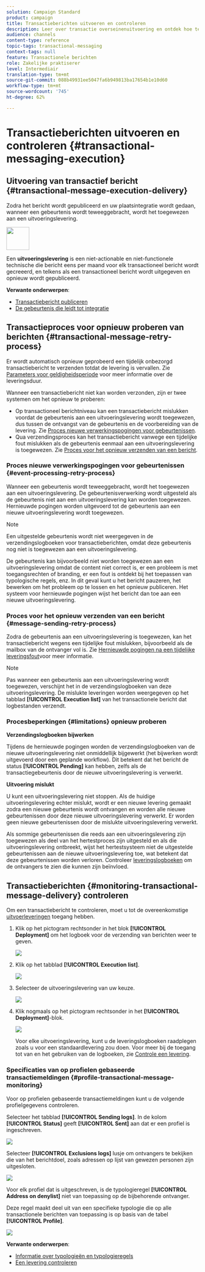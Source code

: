 ```yaml
---
solution: Campaign Standard
product: campaign
title: Transactieberichten uitvoeren en controleren
description: Leer over transactie overseinenuitvoering en ontdek hoe te om transactionele berichten te controleren.
audience: channels
content-type: reference
topic-tags: transactional-messaging
context-tags: null
feature: Transactionele berichten
role: Zakelijke praktiserer
level: Intermediair
translation-type: tm+mt
source-git-commit: 088b49931ee5047fa6b949813ba17654b1e10d60
workflow-type: tm+mt
source-wordcount: '745'
ht-degree: 62%

---
```



# Transactieberichten uitvoeren en controleren {#transactional-messaging-execution}

## Uitvoering van transactief bericht {#transactional-message-execution-delivery}

Zodra het bericht wordt gepubliceerd en uw plaatsintegratie wordt gedaan, wanneer een gebeurtenis wordt teweeggebracht, wordt het toegewezen aan een uitvoeringslevering.

<img src="assets/do-not-localize/icon_concepts.svg" width="60px">

Een **uitvoeringslevering** is een niet-actionable en niet-functionele technische die bericht eens per maand voor elk transactioneel bericht wordt gecreeerd, en telkens als een transactioneel bericht wordt uitgegeven en opnieuw wordt gepubliceerd.

**Verwante onderwerpen**:
* [Transactiebericht publiceren](../../channels/using/publishing-transactional-message.md#publishing-a-transactional-message)
* [De gebeurtenis die leidt tot integratie](../../channels/using/getting-started-with-transactional-msg.md#integrate-event-trigger)

## Transactieproces voor opnieuw proberen van berichten {#transactional-message-retry-process}

Er wordt automatisch opnieuw geprobeerd een tijdelijk onbezorgd transactiebericht te verzenden totdat de levering is vervallen. Zie [Parameters voor geldigheidsperiode](../../administration/using/configuring-email-channel.md#validity-period-parameters) voor meer informatie over de leveringsduur.

Wanneer een transactiebericht niet kan worden verzonden, zijn er twee systemen om het opnieuw te proberen:

* Op transactioneel berichtniveau kan een transactiebericht mislukken voordat de gebeurtenis aan een uitvoeringslevering wordt toegewezen, dus tussen de ontvangst van de gebeurtenis en de voorbereiding van de levering. Zie [Proces nieuwe verwerkingspogingen voor gebeurtenissen](#event-processing-retry-process).
* Qua verzendingsproces kan het transactiebericht vanwege een tijdelijke fout mislukken als de gebeurtenis eenmaal aan een uitvoeringslevering is toegewezen. Zie [Proces voor het opnieuw verzenden van een bericht](#message-sending-retry-process).

### Proces nieuwe verwerkingspogingen voor gebeurtenissen {#event-processing-retry-process}

Wanneer een gebeurtenis wordt teweeggebracht, wordt het toegewezen aan een uitvoeringslevering. De gebeurtenisverwerking wordt uitgesteld als de gebeurtenis niet aan een uitvoeringslevering kan worden toegewezen. Hernieuwde pogingen worden uitgevoerd tot de gebeurtenis aan een nieuwe uitvoeringslevering wordt toegewezen.

>[!NOTE]
>
>Een uitgestelde gebeurtenis wordt niet weergegeven in de verzendingslogboeken voor transactieberichten, omdat deze gebeurtenis nog niet is toegewezen aan een uitvoeringslevering.

De gebeurtenis kan bijvoorbeeld niet worden toegewezen aan een uitvoeringslevering omdat de content niet correct is, er een probleem is met toegangsrechten of branding, er een fout is ontdekt bij het toepassen van typologische regels, enz. In dit geval kunt u het bericht pauzeren, het bewerken om het probleem op te lossen en het opnieuw publiceren. Het systeem voor hernieuwde pogingen wijst het bericht dan toe aan een nieuwe uitvoeringslevering.

### Proces voor het opnieuw verzenden van een bericht {#message-sending-retry-process}

Zodra de gebeurtenis aan een uitvoeringslevering is toegewezen, kan het transactiebericht wegens een tijdelijke fout mislukken, bijvoorbeeld als de mailbox van de ontvanger vol is. Zie [Hernieuwde pogingen na een tijdelijke leveringsfout](../../sending/using/understanding-delivery-failures.md#retries-after-a-delivery-temporary-failure)voor meer informatie.

>[!NOTE]
>
>Pas wanneer een gebeurtenis aan een uitvoeringslevering wordt toegewezen, verschijnt het in de verzendingslogboeken van deze uitvoeringslevering. De mislukte leveringen worden weergegeven op het tabblad **[!UICONTROL Execution list]** van het transactionele bericht dat logbestanden verzendt.

### Procesbeperkingen {#limitations} opnieuw proberen

**Verzendingslogboeken bijwerken**

Tijdens de hernieuwde pogingen worden de verzendingslogboeken van de nieuwe uitvoeringslevering niet onmiddellijk bijgewerkt (het bijwerken wordt uitgevoerd door een geplande workflow). Dit betekent dat het bericht de status **[!UICONTROL Pending]** kan hebben, zelfs als de transactiegebeurtenis door de nieuwe uitvoeringslevering is verwerkt.

**Uitvoering mislukt**

U kunt een uitvoeringslevering niet stoppen. Als de huidige uitvoeringslevering echter mislukt, wordt er een nieuwe levering gemaakt zodra een nieuwe gebeurtenis wordt ontvangen en worden alle nieuwe gebeurtenissen door deze nieuwe uitvoeringslevering verwerkt. Er worden geen nieuwe gebeurtenissen door de mislukte uitvoeringslevering verwerkt.

Als sommige gebeurtenissen die reeds aan een uitvoeringslevering zijn toegewezen als deel van het hertestproces zijn uitgesteld en als die uitvoeringslevering ontbreekt, wijst het hertestsysteem niet de uitgestelde gebeurtenissen aan de nieuwe uitvoeringslevering toe, wat betekent dat deze gebeurtenissen worden verloren. Controleer [leveringslogboeken](#monitoring-transactional-message-delivery) om de ontvangers te zien die kunnen zijn beïnvloed.

## Transactieberichten {#monitoring-transactional-message-delivery} controleren

Om een transactiebericht te controleren, moet u tot de overeenkomstige [uitvoerleveringen](#transactional-message-execution-delivery) toegang hebben.

1. Klik op het pictogram rechtsonder in het blok **[!UICONTROL Deployment]** om het logboek voor de verzending van berichten weer te geven.

   ![](assets/message-center_access_logs.png)

1. Klik op het tabblad **[!UICONTROL Execution list]**.

   ![](assets/message-center_execution_tab.png)

1. Selecteer de uitvoeringslevering van uw keuze.

   ![](assets/message-center_execution_delivery.png)

1. Klik nogmaals op het pictogram rechtsonder in het **[!UICONTROL Deployment]**-blok.

   ![](assets/message-center_execution_access_logs.png)

   Voor elke uitvoeringslevering, kunt u de leveringslogboeken raadplegen zoals u voor een standaardlevering zou doen. Voor meer bij de toegang tot van en het gebruiken van de logboeken, zie [Controle een levering](../../sending/using/monitoring-a-delivery.md).

### Specificaties van op profielen gebaseerde transactiemeldingen {#profile-transactional-message-monitoring}

Voor op profielen gebaseerde transactiemeldingen kunt u de volgende profielgegevens controleren.

Selecteer het tabblad **[!UICONTROL Sending logs]**. In de kolom **[!UICONTROL Status]** geeft **[!UICONTROL Sent]** aan dat er een profiel is ingeschreven.

![](assets/message-center_marketing_sending_logs.png)

Selecteer **[!UICONTROL Exclusions logs]** lusje om ontvangers te bekijken die van het berichtdoel, zoals adressen op lijst van gewezen personen zijn uitgesloten.

![](assets/message-center_marketing_exclusion_logs.png)

Voor elk profiel dat is uitgeschreven, is de typologieregel **[!UICONTROL Address on denylist]** niet van toepassing op de bijbehorende ontvanger.

Deze regel maakt deel uit van een specifieke typologie die op alle transactionele berichten van toepassing is op basis van de tabel **[!UICONTROL Profile]**.

![](assets/message-center_marketing_typology.png)

**Verwante onderwerpen**:

* [Informatie over typologieën en typologieregels](../../sending/using/about-typology-rules.md)
* [Een levering controleren](../../sending/using/monitoring-a-delivery.md)
